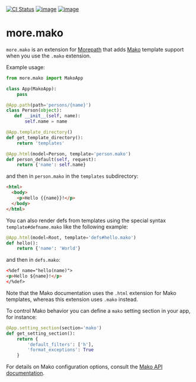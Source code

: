 [![CI Status][]][1] [![image][3]][4] [![image][5]][4]

  [CI Status]: https://github.com/morepath/more.mako/workflows/CI/badge.svg?branch=master
  [1]: https://github.com/morepath/more.mako/actions?workflow=CI
  [3]: https://img.shields.io/pypi/v/more.mako.svg
  [4]: https://pypi.org/project/more.mako/
  [5]: https://img.shields.io/pypi/pyversions/more.mako.svg

# more.mako

`more.mako` is an extension for [Morepath](http://morepath.readthedocs.io) that adds [Mako](http://makotemplates.org)
template support when you use the `.mako` extension.

Example usage:

```python
from more.mako import MakoApp

class App(MakoApp):
    pass

@App.path(path='persons/{name}')
class Person(object):
   def __init__(self, name):
       self.name = name

@App.template_directory()
def get_template_directory():
    return 'templates'

@App.html(model=Person, template='person.mako')
def person_default(self, request):
    return {'name': self.name}
```

and then in `person.mako` in the `templates` subdirectory:

```html
<html>
  <body>
    <p>Hello {{name}}!</p>
  </body>
</html>
```

You can also render defs from templates using the special syntax
`template#defname.mako` like the following example:

```python
@App.html(model=Root, template='defs#hello.mako')
def hello():
    return {'name': 'World'}
```

and then in `defs.mako`:

```html
<%def name="hello(name)">
<p>Hello ${name}!</p>
</%def>
```

Note that the Mako documentation uses the `.html` extension for
Mako templates, whereas this extension uses `.mako` instead.

To control Mako behavior you can define a `mako` setting section
in your app, for instance:

```python
@App.setting_section(section='mako')
def get_setting_section():
    return {
        'default_filters': ['h'],
        'format_exceptions': True
    }
```

For details on Mako configuration options, consult the [Mako API
documentation](http://docs.makotemplates.org/en/latest/usage.html#api-reference).
